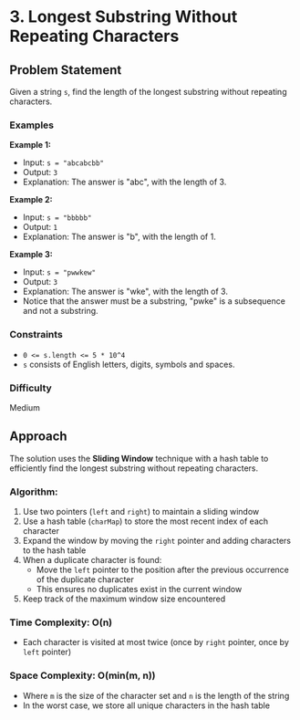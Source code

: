 # 3. Longest Substring Without Repeating Characters

## Problem Statement

Given a string `s`, find the length of the longest substring without repeating characters.

### Examples

**Example 1:**
- Input: `s = "abcabcbb"`
- Output: `3`
- Explanation: The answer is "abc", with the length of 3.

**Example 2:**
- Input: `s = "bbbbb"`
- Output: `1`
- Explanation: The answer is "b", with the length of 1.

**Example 3:**
- Input: `s = "pwwkew"`
- Output: `3`
- Explanation: The answer is "wke", with the length of 3.
- Notice that the answer must be a substring, "pwke" is a subsequence and not a substring.

### Constraints

- `0 <= s.length <= 5 * 10^4`
- `s` consists of English letters, digits, symbols and spaces.

### Difficulty
Medium

## Approach

The solution uses the **Sliding Window** technique with a hash table to efficiently find the longest substring without repeating characters.

### Algorithm:
1. Use two pointers (`left` and `right`) to maintain a sliding window
2. Use a hash table (`charMap`) to store the most recent index of each character
3. Expand the window by moving the `right` pointer and adding characters to the hash table
4. When a duplicate character is found:
   - Move the `left` pointer to the position after the previous occurrence of the duplicate character
   - This ensures no duplicates exist in the current window
5. Keep track of the maximum window size encountered

### Time Complexity: O(n)
- Each character is visited at most twice (once by `right` pointer, once by `left` pointer)

### Space Complexity: O(min(m, n))
- Where `m` is the size of the character set and `n` is the length of the string
- In the worst case, we store all unique characters in the hash table
